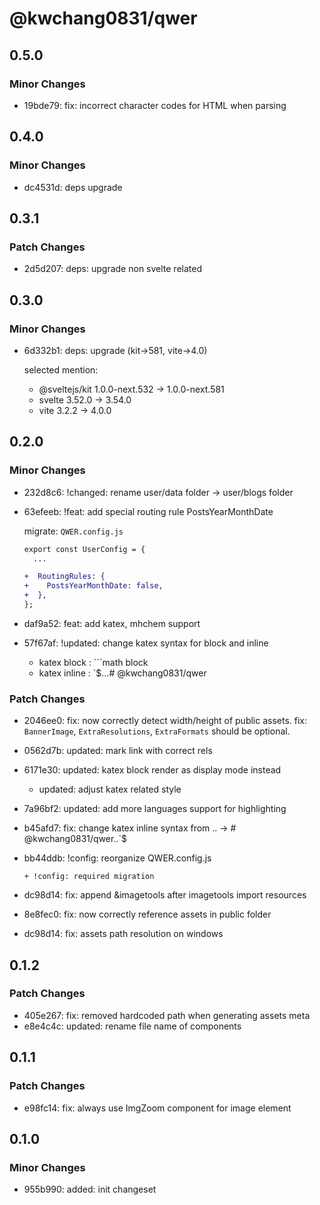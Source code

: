 # @kwchang0831/qwer

## 0.5.0

### Minor Changes

- 19bde79: fix: incorrect character codes for HTML when parsing

## 0.4.0

### Minor Changes

- dc4531d: deps upgrade

## 0.3.1

### Patch Changes

- 2d5d207: deps: upgrade non svelte related

## 0.3.0

### Minor Changes

- 6d332b1: deps: upgrade (kit->581, vite->4.0)

  selected mention:

  - @sveltejs/kit 1.0.0-next.532 -> 1.0.0-next.581
  - svelte 3.52.0 -> 3.54.0
  - vite 3.2.2 -> 4.0.0

## 0.2.0

### Minor Changes

- 232d8c6: !changed: rename user/data folder -> user/blogs folder
- 63efeeb: !feat: add special routing rule PostsYearMonthDate

  migrate: `QWER.config.js`

  ```diff
  export const UserConfig = {
    ...

  +  RoutingRules: {
  +    PostsYearMonthDate: false,
  +  },
  };
  ```

- daf9a52: feat: add katex, mhchem support
- 57f67af: !updated: change katex syntax for block and inline

  - katex block : ```math block
  - katex inline : `$...# @kwchang0831/qwer

### Patch Changes

- 2046ee0: fix: now correctly detect width/height of public assets.
  fix: `BannerImage`, `ExtraResolutions`, `ExtraFormats` should be optional.
- 0562d7b: updated: mark <a> link with correct rels
- 6171e30: updated: katex block render as display mode instead

  - updated: adjust katex related style

- 7a96bf2: updated: add more languages support for highlighting
- b45afd7: fix: change katex inline syntax from $..$ -> # @kwchang0831/qwer..`$
- bb44ddb: !config: reorganize QWER.config.js

      + !config: required migration

- dc98d14: fix: append &imagetools after imagetools import resources
- 8e8fec0: fix: now correctly reference assets in public folder
- dc98d14: fix: assets path resolution on windows

## 0.1.2

### Patch Changes

- 405e267: fix: removed hardcoded path when generating assets meta
- e8e4c4c: updated: rename file name of components

## 0.1.1

### Patch Changes

- e98fc14: fix: always use ImgZoom component for image element

## 0.1.0

### Minor Changes

- 955b990: added: init changeset
